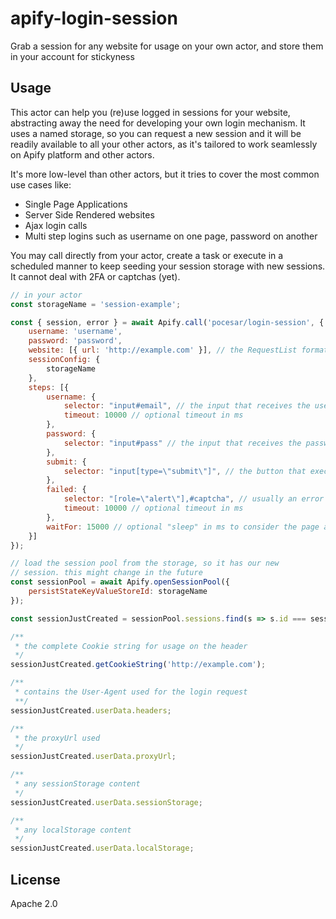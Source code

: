 # apify-login-session

Grab a session for any website for usage on your own actor, and store them in your account for stickyness

## Usage

This actor can help you (re)use logged in sessions for your website, abstracting away the need for developing your own login mechanism. It uses a named storage, so you can request a new session and it will be readily available to all your other actors, as it's tailored to work seamlessly on Apify platform and other actors.

It's more low-level than other actors, but it tries to cover the most common use cases like:

* Single Page Applications
* Server Side Rendered websites
* Ajax login calls
* Multi step logins such as username on one page, password on another

You may call directly from your actor, create a task or execute in a scheduled manner to keep seeding your session storage with new sessions. It cannot deal with 2FA or captchas (yet).

```js
// in your actor
const storageName = 'session-example';

const { session, error } = await Apify.call('pocesar/login-session', {
    username: 'username',
    password: 'password',
    website: [{ url: 'http://example.com' }], // the RequestList format
    sessionConfig: {
        storageName
    },
    steps: [{
        username: {
            selector: "input#email", // the input that receives the username
            timeout: 10000 // optional timeout in ms
        },
        password: {
            selector: "input#pass" // the input that receives the password
        },
        submit: {
            selector: "input[type=\"submit\"]", // the button that executes the login
        },
        failed: {
            selector: "[role=\"alert\"],#captcha", // usually an error that tells the login failed
            timeout: 10000 // optional timeout in ms
        },
        waitFor: 15000 // optional "sleep" in ms to consider the page as "settled"
    }]
});

// load the session pool from the storage, so it has our new
// session. this might change in the future
const sessionPool = await Apify.openSessionPool({
    persistStateKeyValueStoreId: storageName
});

const sessionJustCreated = sessionPool.sessions.find(s => s.id === session.id);

/**
 * the complete Cookie string for usage on the header
 */
sessionJustCreated.getCookieString('http://example.com');

/**
 * contains the User-Agent used for the login request
 **/
sessionJustCreated.userData.headers;

/**
 * the proxyUrl used
 */
sessionJustCreated.userData.proxyUrl;

/**
 * any sessionStorage content
 */
sessionJustCreated.userData.sessionStorage;

/**
 * any localStorage content
 */
sessionJustCreated.userData.localStorage;

```

## License

Apache 2.0
